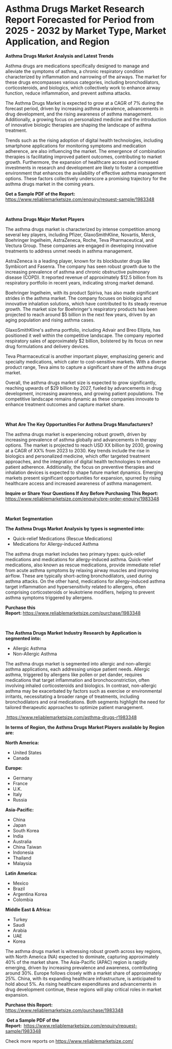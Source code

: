 <p><h1>Asthma Drugs Market Research Report Forecasted for Period from 2025 -  2032 by Market Type, Market Application, and Region</h1></p><p><strong>Asthma Drugs Market Analysis and Latest Trends</strong></p>
<p><p>Asthma drugs are medications specifically designed to manage and alleviate the symptoms of asthma, a chronic respiratory condition characterized by inflammation and narrowing of the airways. The market for these drugs encompasses various categories, including bronchodilators, corticosteroids, and biologics, which collectively work to enhance airway function, reduce inflammation, and prevent asthma attacks.</p><p>The Asthma Drugs Market is expected to grow at a CAGR of 7% during the forecast period, driven by increasing asthma prevalence, advancements in drug development, and the rising awareness of asthma management. Additionally, a growing focus on personalized medicine and the introduction of innovative biologic therapies are shaping the landscape of asthma treatment. </p><p>Trends such as the rising adoption of digital health technologies, including smartphone applications for monitoring symptoms and medication adherence, are also influencing the market. The emergence of combination therapies is facilitating improved patient outcomes, contributing to market growth. Furthermore, the expansion of healthcare access and increased investments in research and development are likely to foster a competitive environment that enhances the availability of effective asthma management options. These factors collectively underscore a promising trajectory for the asthma drugs market in the coming years.</p></p>
<p><strong>Get a Sample PDF of the Report:&nbsp;</strong> <a href="https://www.reliablemarketsize.com/enquiry/request-sample/1983348?utm_campaign=2634&utm_medium=2&utm_source=Github&utm_content=ia&utm_term=08032025&utm_id=asthma-drugs">https://www.reliablemarketsize.com/enquiry/request-sample/1983348</a></p>
<p>&nbsp;</p>
<p><strong>Asthma Drugs Major Market Players</strong></p>
<p><p>The asthma drugs market is characterized by intense competition among several key players, including Pfizer, GlaxoSmithKline, Novartis, Merck, Boehringer Ingelheim, AstraZeneca, Roche, Teva Pharmaceutical, and Vectura Group. These companies are engaged in developing innovative treatments to address unmet needs in asthma management.</p><p>AstraZeneca is a leading player, known for its blockbuster drugs like Symbicort and Fasenra. The company has seen robust growth due to the increasing prevalence of asthma and chronic obstructive pulmonary disease (COPD). It reported revenue of approximately $12.5 billion from its respiratory portfolio in recent years, indicating strong market demand.</p><p>Boehringer Ingelheim, with its product Spiriva, has also made significant strides in the asthma market. The company focuses on biologics and innovative inhalation solutions, which have contributed to its steady revenue growth. The market size for Boehringer's respiratory products has been projected to reach around $5 billion in the next few years, driven by an aging population and rising asthma cases.</p><p>GlaxoSmithKline's asthma portfolio, including Advair and Breo Ellipta, has positioned it well within the competitive landscape. The company reported respiratory sales of approximately $2 billion, bolstered by its focus on new drug formulations and delivery devices.</p><p>Teva Pharmaceutical is another important player, emphasizing generic and specialty medications, which cater to cost-sensitive markets. With a diverse product range, Teva aims to capture a significant share of the asthma drugs market.</p><p>Overall, the asthma drugs market size is expected to grow significantly, reaching upwards of $29 billion by 2027, fueled by advancements in drug development, increasing awareness, and growing patient populations. The competitive landscape remains dynamic as these companies innovate to enhance treatment outcomes and capture market share.</p></p>
<p>&nbsp;</p>
<p><strong>What Are The Key Opportunities For Asthma Drugs Manufacturers?</strong></p>
<p><p>The asthma drugs market is experiencing robust growth, driven by increasing prevalence of asthma globally and advancements in therapy options. The market is projected to reach USD XX billion by 2030, growing at a CAGR of XX% from 2023 to 2030. Key trends include the rise in biologics and personalized medicine, which offer targeted treatment approaches, and the integration of digital health technologies to enhance patient adherence. Additionally, the focus on preventive therapies and inhalation devices is expected to shape future market dynamics. Emerging markets present significant opportunities for expansion, spurred by rising healthcare access and increased awareness of asthma management.</p></p>
<p><strong>Inquire or Share Your Questions If Any Before Purchasing This Report:</strong> <a href="https://www.reliablemarketsize.com/enquiry/pre-order-enquiry/1983348?utm_campaign=2634&utm_medium=2&utm_source=Github&utm_content=ia&utm_term=08032025&utm_id=asthma-drugs">https://www.reliablemarketsize.com/enquiry/pre-order-enquiry/1983348</a></p>
<p>&nbsp;</p>
<p><strong>Market Segmentation</strong></p>
<p><strong>The Asthma Drugs Market Analysis by types is segmented into:</strong></p>
<p><ul><li>Quick-relief Medications (Rescue Medications)</li><li>Medications for Allergy-induced Asthma</li></ul></p>
<p><p>The asthma drugs market includes two primary types: quick-relief medications and medications for allergy-induced asthma. Quick-relief medications, also known as rescue medications, provide immediate relief from acute asthma symptoms by relaxing airway muscles and improving airflow. These are typically short-acting bronchodilators, used during asthma attacks. On the other hand, medications for allergy-induced asthma target inflammation and hypersensitivity related to allergens, often comprising corticosteroids or leukotriene modifiers, helping to prevent asthma symptoms triggered by allergens.</p></p>
<p><strong>Purchase this Report:&nbsp;</strong><a href="https://www.reliablemarketsize.com/purchase/1983348?utm_campaign=2634&utm_medium=2&utm_source=Github&utm_content=ia&utm_term=08032025&utm_id=asthma-drugs">https://www.reliablemarketsize.com/purchase/1983348</a></p>
<p>&nbsp;</p>
<p><strong>The Asthma Drugs Market Industry Research by Application is segmented into:</strong></p>
<p><ul><li>Allergic Asthma</li><li>Non-Allergic Asthma</li></ul></p>
<p><p>The asthma drugs market is segmented into allergic and non-allergic asthma applications, each addressing unique patient needs. Allergic asthma, triggered by allergens like pollen or pet dander, requires medications that target inflammation and bronchoconstriction, often involving inhaled corticosteroids and biologics. In contrast, non-allergic asthma may be exacerbated by factors such as exercise or environmental irritants, necessitating a broader range of treatments, including bronchodilators and oral medications. Both segments highlight the need for tailored therapeutic approaches to optimize patient management.</p></p>
<p><a href="https://www.reliablemarketsize.com/asthma-drugs-r1983348?utm_campaign=2634&utm_medium=2&utm_source=Github&utm_content=ia&utm_term=08032025&utm_id=asthma-drugs">&nbsp;https://www.reliablemarketsize.com/asthma-drugs-r1983348</a></p>
<p><strong>In terms of Region, the Asthma Drugs Market Players available by Region are:</strong></p>
<p>
    <p> <strong> North America: </strong>
        <ul>
            <li>United States</li>
            <li>Canada</li>
        </ul>
        </p> 
    <p> <strong> Europe: </strong>
        <ul>
            <li>Germany</li>
            <li>France</li>
            <li>U.K.</li>
            <li>Italy</li>
            <li>Russia</li>
        </ul>
        </p> 
    <p> <strong> Asia-Pacific: </strong>
        <ul>
            <li>China</li>
            <li>Japan</li>
            <li>South Korea</li>
            <li>India</li>
            <li>Australia</li>
            <li>China Taiwan</li>
            <li>Indonesia</li>
            <li>Thailand</li>
            <li>Malaysia</li>
        </ul>
        </p> 
    <p> <strong> Latin America: </strong>
        <ul>
            <li>Mexico</li>
            <li>Brazil</li>
            <li>Argentina Korea</li>
            <li>Colombia</li>
        </ul>
        </p> 
    <p> <strong> Middle East & Africa: </strong>
        <ul>
            <li>Turkey</li>
            <li>Saudi</li>
            <li>Arabia</li>
            <li>UAE</li>
            <li>Korea</li>
        </ul>
    </p>
    </p>
<p><p>The asthma drugs market is witnessing robust growth across key regions, with North America (NA) expected to dominate, capturing approximately 40% of the market share. The Asia-Pacific (APAC) region is rapidly emerging, driven by increasing prevalence and awareness, contributing around 30%. Europe follows closely with a market share of approximately 25%. China, with its expanding healthcare infrastructure, is anticipated to hold about 5%. As rising healthcare expenditures and advancements in drug development continue, these regions will play critical roles in market expansion.</p></p>
<p><strong>Purchase this Report: </strong><a href="https://www.reliablemarketsize.com/purchase/1983348?utm_campaign=2634&utm_medium=2&utm_source=Github&utm_content=ia&utm_term=08032025&utm_id=asthma-drugs">https://www.reliablemarketsize.com/purchase/1983348</a></p>
<p>&nbsp;<strong>Get a Sample PDF of the Report:&nbsp;&nbsp;</strong><a href="https://www.reliablemarketsize.com/enquiry/request-sample/1983348?utm_campaign=2634&utm_medium=2&utm_source=Github&utm_content=ia&utm_term=08032025&utm_id=asthma-drugs">https://www.reliablemarketsize.com/enquiry/request-sample/1983348</a></p>
<p><strong></strong></p>
<p>Check more reports on <a href="https://www.reliablemarketsize.com/?utm_campaign=2634&utm_medium=2&utm_source=Github&utm_content=ia&utm_term=08032025&utm_id=asthma-drugs">https://www.reliablemarketsize.com/</a></p>